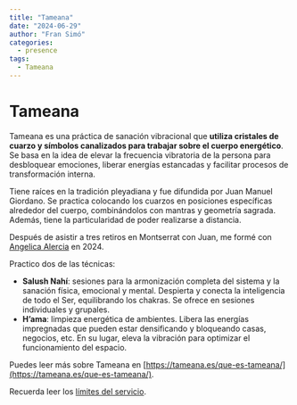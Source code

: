 ```yaml
---
title: "Tameana"
date: "2024-06-29"
author: "Fran Simó"
categories:
  - presence
tags: 
  - Tameana
---
```

# Tameana  

Tameana es una práctica de sanación vibracional que **utiliza cristales de cuarzo y símbolos canalizados para trabajar sobre el cuerpo energético**. Se basa en la idea de elevar la frecuencia vibratoria de la persona para desbloquear emociones, liberar energías estancadas y facilitar procesos de transformación interna.  

Tiene raíces en la tradición pleyadiana y fue difundida por Juan Manuel Giordano. Se practica colocando los cuarzos en posiciones específicas alrededor del cuerpo, combinándolos con mantras y geometría sagrada. Además, tiene la particularidad de poder realizarse a distancia.  

Después de asistir a tres retiros en Montserrat con Juan, me formé con [Angelica Alercia](https://www.instagram.com/angelica.alercia.ser/) en 2024.  

Practico dos de las técnicas:  

- **Salush Nahí**: sesiones para la armonización completa del sistema y la sanación física, emocional y mental. Despierta y conecta la inteligencia de todo el Ser, equilibrando los chakras. Se ofrece en sesiones individuales y grupales.  
- **H’ama**: limpieza energética de ambientes. Libera las energías impregnadas que pueden estar densificando y bloqueando casas, negocios, etc. En su lugar, eleva la vibración para optimizar el funcionamiento del espacio.  

Puedes leer más sobre Tameana en [https://tameana.es/que-es-tameana/](https://tameana.es/que-es-tameana/).  

Recuerda leer los [límites del servicio](../prices/#límites-del-servicio).  
